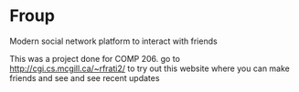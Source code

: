 # Froup
Modern social network platform to interact with friends

This was a project done for COMP 206. go to http://cgi.cs.mcgill.ca/~rfrati2/ to try out this website where you can make friends and see
and see recent updates
